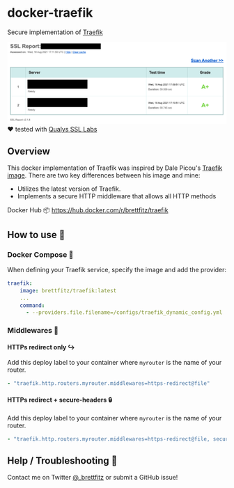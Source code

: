 # docker-traefik
Secure implementation of [Traefik](https://github.com/traefik/traefik)

![img.png](img.png)
:heart: tested with [Qualys SSL Labs](https://www.ssllabs.com/ssltest/)

## Overview
This docker implementation of Traefik was inspired by Dale Picou's [Traefik image](https://hub.docker.com/r/djpic/traefik). 
There are two key differences between his image and mine:
* Utilizes the latest version of Traefik.
* Implements a secure HTTP middleware that allows all HTTP methods

Docker Hub :package: https://hub.docker.com/r/brettfitz/traefik

## How to use :pencil:

### Docker Compose :memo:
When defining your Traefik service, specify the image and add the provider:
```yaml
traefik:
    image: brettfitz/traefik:latest
    ...
    command:
      - --providers.file.filename=/configs/traefik_dynamic_config.yml
```

### Middlewares :twisted_rightwards_arrows:

#### HTTPs redirect only :arrow_right_hook:
Add this deploy label to your container where `myrouter` is the name of your router.
```yaml
- "traefik.http.routers.myrouter.middlewares=https-redirect@file"
```

#### HTTPs redirect + secure-headers :lock:
Add this deploy label to your container where `myrouter` is the name of your router.
```yaml
- "traefik.http.routers.myrouter.middlewares=https-redirect@file, secure-headers@file"
```

## Help / Troubleshooting :construction_worker:
Contact me on Twitter [@_brettfitz](https://twitter.com/_brettfitz) or submit a GitHub issue!
